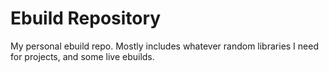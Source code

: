 # Ebuild Repository

My personal ebuild repo. Mostly includes whatever random libraries I need for projects, and some live ebuilds.
